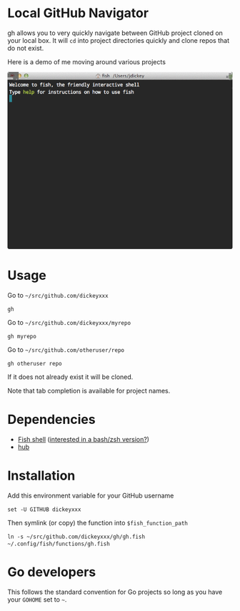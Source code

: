 Local GitHub Navigator
======================

gh allows you to very quickly navigate between GitHub project cloned on your
local box. It will `cd` into project directories quickly and clone repos that do
not exist.

Here is a demo of me moving around various projects

![demo](gh.gif)

Usage
=====

Go to `~/src/github.com/dickeyxxx`

```
gh
```

Go to `~/src/github.com/dickeyxxx/myrepo`

```
gh myrepo
```

Go to `~/src/github.com/otheruser/repo`

```
gh otheruser repo
```

If it does not already exist it will be cloned.

Note that tab completion is available for project names.

Dependencies
============

* [Fish shell](http://fishshell.com/) ([interested in a bash/zsh version?](https://github.com/dickeyxxx/gh/issues))
* [hub](https://hub.github.com/)

Installation
============

Add this environment variable for your GitHub username

    set -U GITHUB dickeyxxx

Then symlink (or copy) the function into `$fish_function_path`

    ln -s ~/src/github.com/dickeyxxx/gh/gh.fish ~/.config/fish/functions/gh.fish

Go developers
=============

This follows the standard convention for Go projects so long as you have your
`GOHOME` set to `~`.
